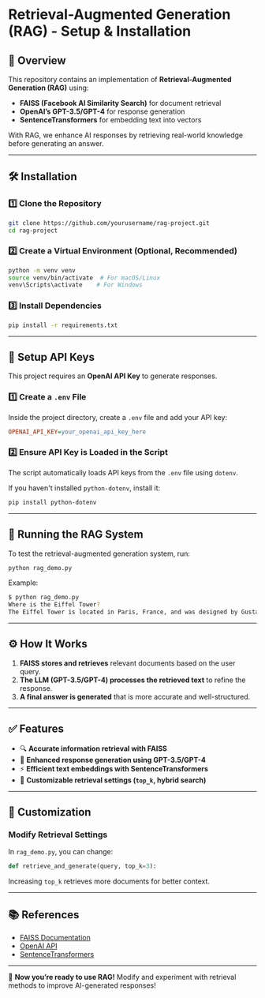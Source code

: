 # Retrieval-Augmented Generation (RAG) - Setup & Installation

## 📌 Overview
This repository contains an implementation of **Retrieval-Augmented Generation (RAG)** using:
- **FAISS (Facebook AI Similarity Search)** for document retrieval
- **OpenAI’s GPT-3.5/GPT-4** for response generation
- **SentenceTransformers** for embedding text into vectors

With RAG, we enhance AI responses by retrieving real-world knowledge before generating an answer.

---

## 🛠️ Installation
### 1️⃣ **Clone the Repository**
```bash
git clone https://github.com/yourusername/rag-project.git
cd rag-project
```

### 2️⃣ **Create a Virtual Environment (Optional, Recommended)**
```bash
python -m venv venv
source venv/bin/activate  # For macOS/Linux
venv\Scripts\activate    # For Windows
```

### 3️⃣ **Install Dependencies**
```bash
pip install -r requirements.txt
```

---

## 🔑 Setup API Keys
This project requires an **OpenAI API Key** to generate responses.

### 1️⃣ **Create a `.env` File**
Inside the project directory, create a `.env` file and add your API key:
```ini
OPENAI_API_KEY=your_openai_api_key_here
```

### 2️⃣ **Ensure API Key is Loaded in the Script**
The script automatically loads API keys from the `.env` file using `dotenv`.

If you haven't installed `python-dotenv`, install it:
```bash
pip install python-dotenv
```

---

## 🚀 Running the RAG System
To test the retrieval-augmented generation system, run:
```bash
python rag_demo.py
```
Example:
```bash
$ python rag_demo.py
Where is the Eiffel Tower?
The Eiffel Tower is located in Paris, France, and was designed by Gustave Eiffel.
```

---

## ⚙️ How It Works
1. **FAISS stores and retrieves** relevant documents based on the user query.
2. **The LLM (GPT-3.5/GPT-4) processes the retrieved text** to refine the response.
3. **A final answer is generated** that is more accurate and well-structured.

---

## ✅ Features
- 🔍 **Accurate information retrieval with FAISS**
- 🤖 **Enhanced response generation using GPT-3.5/GPT-4**
- ⚡ **Efficient text embeddings with SentenceTransformers**
- 🔧 **Customizable retrieval settings (`top_k`, hybrid search)**

---

## 📌 Customization
### **Modify Retrieval Settings**
In `rag_demo.py`, you can change:
```python
def retrieve_and_generate(query, top_k=3):
```
Increasing `top_k` retrieves more documents for better context.

---

## 📚 References
- [FAISS Documentation](https://faiss.ai/)
- [OpenAI API](https://platform.openai.com/docs/)
- [SentenceTransformers](https://www.sbert.net/)

---

🚀 **Now you’re ready to use RAG!** Modify and experiment with retrieval methods to improve AI-generated responses!


